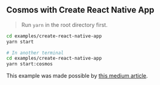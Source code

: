 ## Cosmos with Create React Native App

> Run `yarn` in the root directory first.

```bash
cd examples/create-react-native-app
yarn start

# In another terminal
cd examples/create-react-native-app
yarn start:cosmos
```

This example was made possible by [this medium article](https://medium.com/viewsdx/how-to-use-yarn-workspaces-with-create-react-app-and-create-react-native-app-expo-to-share-common-ea27bc4bad62).
